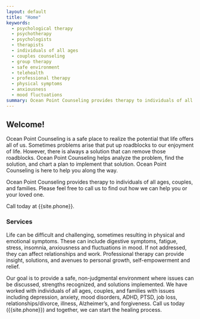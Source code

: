 ```yaml
---
layout: default
title: "Home"
keywords:
  - psychological therapy
  - psychotherapy
  - psychologists
  - therapists
  - individuals of all ages
  - couples counseling
  - group therapy
  - safe environment
  - telehealth
  - professional therapy
  - physical symptoms
  - anxiousness
  - mood fluctuations
summary: Ocean Point Counseling provides therapy to individuals of all ages, couples and families with issues including depression, anxiety, mood disorders, ADHD, PTSD, job loss, relationships/divorce, illness, Alzheimer’s and forgiveness in Ocean City, NJ.
---
```


## Welcome!

Ocean Point Counseling is a safe place to realize the potential that life offers all of us. Sometimes problems arise that put up roadblocks to our enjoyment of life. However, there is always a solution that can remove those roadblocks. Ocean Point Counseling helps analyze the problem, find the solution, and chart a plan to implement that solution. Ocean Point Counseling is here to help you along the way.

Ocean Point Counseling provides therapy to individuals of all ages, couples, and families. Please feel free to call us to find out how we can help you or your loved one.

Call today at {{site.phone}}.


### Services

Life can be difficult and challenging, sometimes resulting in physical and emotional symptoms. These can include digestive symptoms, fatigue, stress, insomnia, anxiousness and fluctuations in mood. If not addressed, they can affect relationships and work. Professional therapy can provide insight, solutions, and avenues to personal growth, self-empowerment and relief.

Our goal is to provide a safe, non-judgmental environment where issues can be discussed, strengths recognized, and solutions implemented. We have worked with individuals of all ages, couples, and families with issues including depression, anxiety, mood disorders, ADHD, PTSD, job loss, relationships/divorce, illness, Alzheimer’s, and forgiveness. Call us today ({{site.phone}}) and together, we can start the healing process.